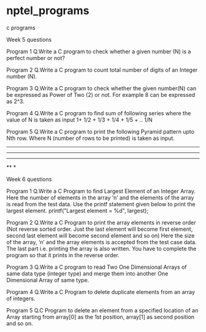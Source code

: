 # nptel_programs
c programs

Week 5 questions

Program 1
Q.Write a C program to check whether a given number (N) is a perfect number or not?

Program 2
Q.Write a C program to count total number of digits of an Integer number (N).

Program 3
Q.Write a C program to check whether the given number(N) can be expressed as Power of Two (2) or not.
For example 8 can be expressed as 2^3. 

Program 4
Q.Write a C program to find sum of following series where the value of N is taken as input
 1+ 1/2 + 1/3 + 1/4 + 1/5 + .. 1/N

Program 5
Q.Write a C program to print the following Pyramid pattern upto Nth row. Where N (number of rows to be printed) is taken as input.


*****
****
***
**
*

Week 6 questions

Program 1
Q.Write a C Program to find Largest Element of an Integer Array. 
Here the number of elements in the array ‘n’ and the elements of the array is read from the test data. 
Use the printf statement given below to print the largest element.
printf("Largest element = %d", largest);

Program 2
Q.Write a C Program to print the array elements in reverse order (Not reverse sorted order. Just the last element will become first element, second last element will become second element and so on)
Here the size of the array, ‘n’ and the array elements is accepted from the test case data. The last part i.e. printing the array is also written. 
You have to complete the program so that it prints in the reverse order. 

Program 3
Q.Write a C program to read Two One Dimensional Arrays of same data type (integer type) and merge them into another One Dimensional Array of same type.

Program 4
Q.Write a C Program to delete duplicate elements from an array of integers. 

Program 5
Q.C Program to delete an element from a specified location of an Array starting from array[0] as the 1st position, array[1] as second position and so on. 
